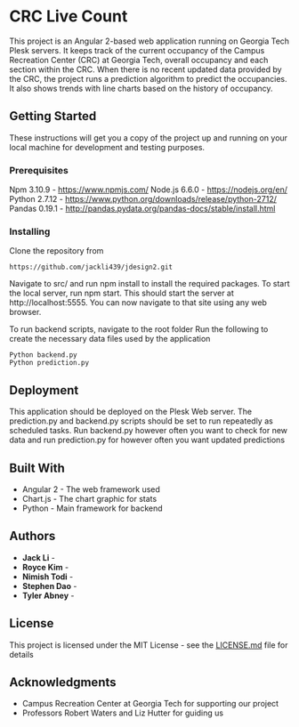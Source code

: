 # CRC Live Count

This project is an Angular 2-based web application running on Georgia Tech Plesk servers. It keeps track of the current occupancy of the Campus Recreation Center (CRC) at Georgia Tech, overall occupancy and each section within the CRC. When there is no recent updated data provided by the CRC, the project runs a prediction algorithm to predict the occupancies. It also shows trends with line charts based on the history of occupancy.

## Getting Started


These instructions will get you a copy of the project up and running on your local machine for development and testing purposes.

### Prerequisites


Npm 3.10.9 - https://www.npmjs.com/
Node.js 6.6.0 - https://nodejs.org/en/
Python 2.7.12 - https://www.python.org/downloads/release/python-2712/
Pandas 0.19.1  - http://pandas.pydata.org/pandas-docs/stable/install.html


### Installing

Clone the repository from 
```
https://github.com/jackli439/jdesign2.git
```
Navigate to src/ and run npm install to install the required packages.
To start the local server, run npm start. This should start the server at http://localhost:5555. You can now navigate to that site using any web browser.

To run backend scripts, navigate to the root folder
Run the following to create the necessary data files used by the application
```
Python backend.py
Python prediction.py
```

## Deployment

This application should be deployed on the Plesk Web server. The prediction.py and backend.py scripts should be set to run repeatedly as scheduled tasks. Run backend.py however often you want to check for new data and run prediction.py for however often you want updated predictions

## Built With


* Angular 2 - The web framework used
* Chart.js - The chart graphic for stats
* Python - Main framework for backend


## Authors

* **Jack Li** - 
* **Royce Kim** - 
* **Nimish Todi** - 
* **Stephen Dao** - 
* **Tyler Abney** - 


## License

This project is licensed under the MIT License - see the [LICENSE.md](LICENSE.md) file for details

## Acknowledgments


* Campus Recreation Center at Georgia Tech for supporting our project
* Professors Robert Waters and Liz Hutter for guiding us


